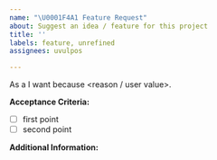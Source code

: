 ```yaml
---
name: "\U0001F4A1 Feature Request"
about: Suggest an idea / feature for this project
title: ''
labels: feature, unrefined
assignees: uvulpos

---
```


As a <affected group> I want <what do you want to suggest> because <reason / user value>.

**Acceptance Criteria:**
- [ ] first point
- [ ] second point

**Additional Information:**
